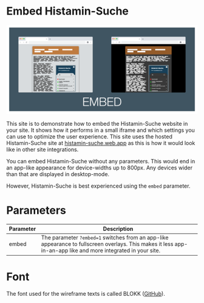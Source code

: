 # Embed Histamin-Suche

![Histamin-Suche embedded](../marketing/store/embed.png "Histamin-Suche embedded")

This site is to demonstrate how to embed the Histamin-Suche website in your site. It shows how it performs in a small iframe and which settings you can use to optimize the user experience. This site uses the hosted Histamin-Suche site at [histamin-suche.web.app](https://histamin-suche.web.app) as this is how it would look like in other site integrations.

You can embed Histamin-Suche without any parameters. This would end in an app-like appearance for device-widths up to 800px. Any devices wider than that are displayed in desktop-mode.

However, Histamin-Suche is best experienced using the `embed` parameter.

# Parameters

| Parameter | Description |
| --- | --- |
| embed | The parameter `?embed=1` switches from an app-like appearance to fullscreen overlays. This makes it less app-in-an-app like and more integrated in your site. |

# Font

The font used for the wireframe texts is called BLOKK ([GitHub](https://github.com/los-gordos/BLOKK)).
